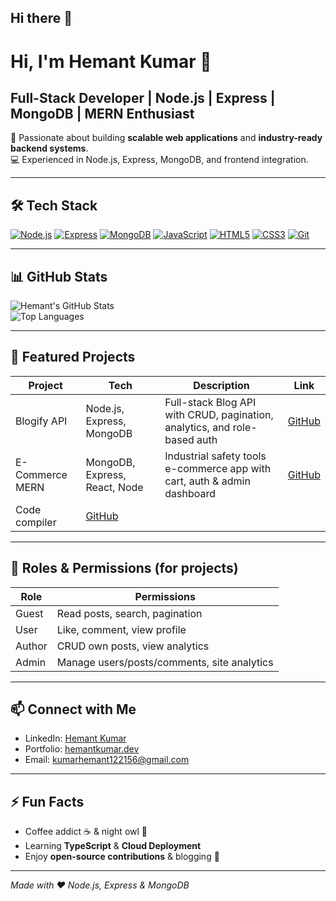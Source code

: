 ## Hi there 👋

# Hi, I'm Hemant Kumar 👋
## Full-Stack Developer | Node.js | Express | MongoDB | MERN Enthusiast

🚀 Passionate about building **scalable web applications** and **industry-ready backend systems**.  
💻 Experienced in Node.js, Express, MongoDB, and frontend integration.  


---

## 🛠 Tech Stack
[![Node.js](https://img.shields.io/badge/Node.js-18.15.0-green?logo=node.js)](https://nodejs.org/) 
[![Express](https://img.shields.io/badge/Express.js-4.18.2-lightgrey?logo=express)](https://expressjs.com/) 
[![MongoDB](https://img.shields.io/badge/MongoDB-6.0-green?logo=mongodb)](https://www.mongodb.com/) 
[![JavaScript](https://img.shields.io/badge/JavaScript-ES6-yellow?logo=javascript)](https://developer.mozilla.org/en-US/docs/Web/JavaScript) 
[![HTML5](https://img.shields.io/badge/HTML5-E34F26?logo=html5)](https://developer.mozilla.org/en-US/docs/Web/HTML) 
[![CSS3](https://img.shields.io/badge/CSS3-1572B6?logo=css3)](https://developer.mozilla.org/en-US/docs/Web/CSS) 
[![Git](https://img.shields.io/badge/Git-F05032?logo=git)](https://git-scm.com/) 

---

## 📊 GitHub Stats

![Hemant's GitHub Stats](https://github-readme-stats.vercel.app/api?username=hemant-kumar&show_icons=true&theme=radical)  
![Top Languages](https://github-readme-stats.vercel.app/api/top-langs/?username=hemant-kumar&layout=compact&theme=radical)  

---

## 🚀 Featured Projects

| Project | Tech | Description | Link |
|---------|------|-------------|------|
| Blogify API | Node.js, Express, MongoDB | Full-stack Blog API with CRUD, pagination, analytics, and role-based auth | [GitHub](https://github.com/Hemant-kkr/Url-shortner-2.0) |
| E-Commerce MERN | MongoDB, Express, React, Node | Industrial safety tools e-commerce app with cart, auth & admin dashboard | [GitHub](https://github.com/Hemant-kkr/Ecommerce) |
| Code compiler | [GitHub](https://github.com/Hemant-kkr/compiler-project) |

---

## 🔐 Roles & Permissions (for projects)
| Role   | Permissions |
|--------|-------------|
| Guest  | Read posts, search, pagination |
| User   | Like, comment, view profile |
| Author | CRUD own posts, view analytics |
| Admin  | Manage users/posts/comments, site analytics |

---

## 📫 Connect with Me
- LinkedIn: [Hemant Kumar](www.linkedin.com/in/hemant-166240269)  
- Portfolio: [hemantkumar.dev](https://hemantkumar.dev)  
- Email: kumarhemant122156@gmail.com  

---

## ⚡ Fun Facts
- Coffee addict ☕ & night owl 🌙  
- Learning **TypeScript** & **Cloud Deployment**  
- Enjoy **open-source contributions** & blogging 📝  

---

*Made with ❤️ Node.js, Express & MongoDB*  


